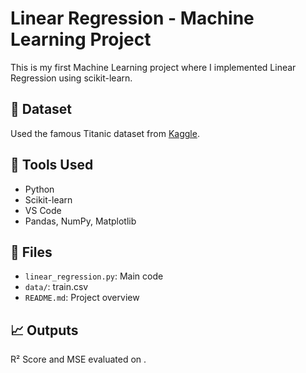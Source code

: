 # Linear Regression - Machine Learning Project

This is my first Machine Learning project where I implemented Linear Regression using scikit-learn.

## 🚢 Dataset
Used the famous Titanic dataset from [Kaggle](https://www.kaggle.com/c/titanic).

## 🔧 Tools Used
- Python
- Scikit-learn
- VS Code 
- Pandas, NumPy, Matplotlib

## 📁 Files
- `linear_regression.py`: Main code
- `data/`: train.csv
- `README.md`: Project overview

## 📈 Outputs
R² Score and MSE evaluated on .